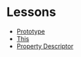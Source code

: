 # Lessons

- [Prototype](./prototype.md)
- [This](./this.md)
- [Property Descriptor](./propertyDescriptor.md)
